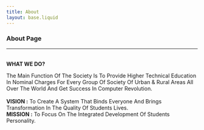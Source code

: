 ```yaml
---
title: About
layout: base.liquid
---
```


<h3 class = "title">About Page</h3>
<hr/>
<br/>
<b>WHAT WE DO?</b>
</br>
<p>
The Main Function Of The Society Is To Provide Higher Technical Education In Nominal Charges For Every Group Of Society Of Urban & Rural Areas All Over The World And Get Success In Computer Revolution.
</br>
</br>
<b>VISION :</b> To Create A System That Binds Everyone And Brings Transformation In The Quality Of Students Lives.</br>
<b>MISSION :</b> To Focus On The Integrated Development Of Students Personality.
</p>

